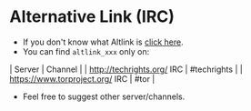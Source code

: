 # Alternative Link (IRC)


- If you don't know what Altlink is [click here](service.altlink.md).
- You can find `altlink_xxx` only on:

| Server | Channel |
| http://techrights.org/ IRC | #techrights |
| https://www.torproject.org/ IRC | #tor |


- Feel free to suggest other server/channels.
